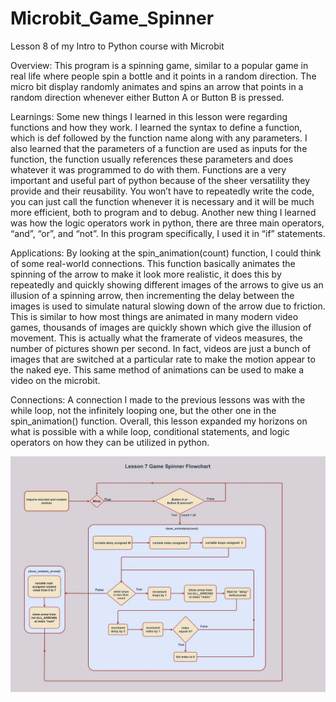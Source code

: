 # Microbit_Game_Spinner
Lesson 8 of my Intro to Python course with Microbit

Overview: This program is a spinning game, similar to a popular game in real life where people spin a bottle and it points in a random direction. The micro bit display randomly animates and spins an arrow that points in a random direction whenever either Button A or Button B is pressed. 

Learnings: Some new things I learned in this lesson were regarding functions and how they work. I learned the syntax to define a function, which is def followed by the function name along with any parameters. I also learned that the parameters of a function are used as inputs for the function, the function usually references these parameters and does whatever it was programmed to do with them. Functions are a very important and useful part of python because of the sheer versatility they provide and their reusability. You won’t have to repeatedly write the code, you can just call the function whenever it is necessary and it will be much more efficient, both to program and to debug. Another new thing I learned was how the logic operators work in python, there are three main operators, “and”, “or”, and “not”. In this program specifically, I used it in “if” statements. 

Applications: By looking at the spin_animation(count) function, I could think of some real-world connections. This function basically animates the spinning of the arrow to make it look more realistic, it does this by repeatedly and quickly showing different images of the arrows to give us an illusion of a spinning arrow, then incrementing the delay between the images is used to simulate natural slowing down of the arrow due to friction. This is similar to how most things are animated in many modern video games, thousands of images are quickly shown which give the illusion of movement. This is actually what the framerate of videos measures, the number of pictures shown per second. In fact, videos are just a bunch of images that are switched at a particular rate to make the motion appear to the naked eye. This same method of animations can be used to make a video on the microbit. 

Connections: A connection I made to the previous lessons was with the while loop, not the infinitely looping one, but the other one in the spin_animation() function. Overall, this lesson expanded my horizons on what is possible with a while loop, conditional statements, and logic operators on how they can be utilized in python. 

![Image](Flowchart.jpg)
